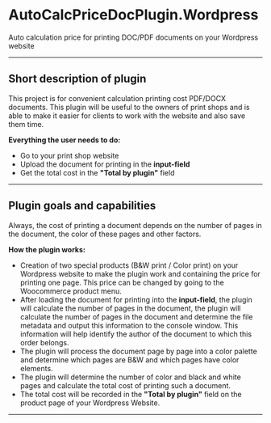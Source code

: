 # AutoCalcPriceDocPlugin.Wordpress
Auto calculation price for printing DOC/PDF documents on your Wordpress website  
____
## Short description of plugin
This project is for convenient calculation printing cost PDF/DOCX documents. This plugin will be useful to the owners of print shops and is able to make it easier for clients to work with the website and also save them time.

**Everything the user needs to do:**
* Go to your print shop website
* Upload the document for printing in the **input-field**
* Get the total cost in the **"Total by plugin"** field
____
## Plugin goals and capabilities
Always, the cost of printing a document depends on the number of pages in the document, the color of these pages and other factors.

**How the plugin works:**
* Creation of two special products (B&W print / Color print) on your Wordpress website to make the plugin work and containing the price for printing one page. This price can be changed by going to the Woocommerce product menu.
* After loading the document for printing into the **input-field**, the plugin will calculate the number of pages in the document, the plugin will calculate the number of pages in the document and determine the file metadata and output this information to the console window. This information will help identify the author of the document to which this order belongs.
* The plugin will process the document page by page into a color palette and determine which pages are B&W and which pages have color elements.
* The plugin will determine the number of color and black and white pages and calculate the total cost of printing such a document.
* The total cost will be recorded in the **"Total by plugin"** field on the product page of your Wordpress Website.
____
